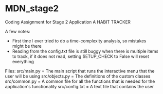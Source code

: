 # MDN_stage2

Coding Assignment for Stage 2 Application
A HABIT TRACKER

A few notes:
- First time I ever tried to do a time-complexity analysis, so mistakes might be there
- Reading from the config.txt file is still buggy when there is multiple items to track, if it does not read, setting SETUP_CHECK to False will reset everything
  

Files:
src/main.py = The main script that runs the interactive menu that the user will be using
src/objects.py = The definitions of the custom classes
src/common.py = A common file for all the functions that is needed for the application's functionality
src/config.txt = A text file that contains the user
